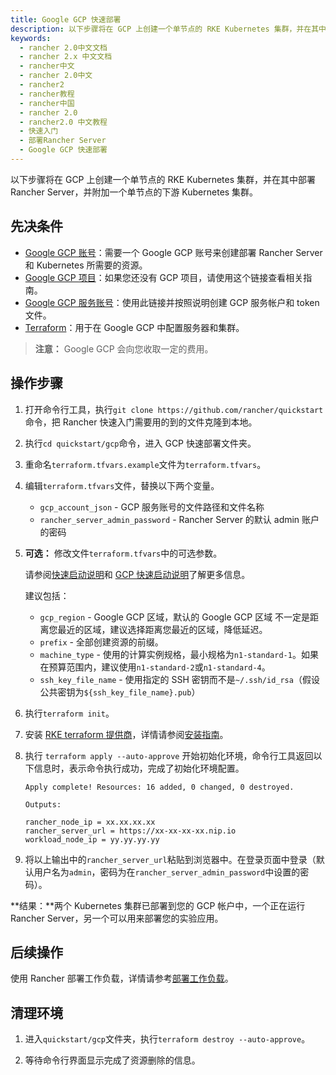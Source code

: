 ```yaml
---
title: Google GCP 快速部署
description: 以下步骤将在 GCP 上创建一个单节点的 RKE Kubernetes 集群，并在其中部署 Rancher Server，并附加一个单节点的下游 Kubernetes 集群。
keywords:
  - rancher 2.0中文文档
  - rancher 2.x 中文文档
  - rancher中文
  - rancher 2.0中文
  - rancher2
  - rancher教程
  - rancher中国
  - rancher 2.0
  - rancher2.0 中文教程
  - 快速入门
  - 部署Rancher Server
  - Google GCP 快速部署
---
```


以下步骤将在 GCP 上创建一个单节点的 RKE Kubernetes 集群，并在其中部署 Rancher Server，并附加一个单节点的下游 Kubernetes 集群。

## 先决条件

- [Google GCP 账号](https://console.cloud.google.com/)：需要一个 Google GCP 账号来创建部署 Rancher Server 和 Kubernetes 所需要的资源。
- [Google GCP 项目](https://cloud.google.com/appengine/docs/standard/nodejs/building-app/creating-project)：如果您还没有 GCP 项目，请使用这个链接查看相关指南。
- [Google GCP 服务账号](https://cloud.google.com/iam/docs/creating-managing-service-account-keys)：使用此链接并按照说明创建 GCP 服务帐户和 token 文件。
- [Terraform](https://www.terraform.io/downloads.html)：用于在 Google GCP 中配置服务器和集群。

> **注意：**
> Google GCP 会向您收取一定的费用。

## 操作步骤

1. 打开命令行工具，执行`git clone https://github.com/rancher/quickstart`命令，把 Rancher 快速入门需要用的到的文件克隆到本地。

1. 执行`cd quickstart/gcp`命令，进入 GCP 快速部署文件夹。

1. 重命名`terraform.tfvars.example`文件为`terraform.tfvars`。

1. 编辑`terraform.tfvars`文件，替换以下两个变量。

   - `gcp_account_json` - GCP 服务账号的文件路径和文件名称
   - `rancher_server_admin_password` - Rancher Server 的默认 admin 账户的密码

1. **可选：** 修改文件`terraform.tfvars`中的可选参数。

   请参阅[快速启动说明](https://github.com/rancher/quickstart)和 [GCP 快速启动说明](https://github.com/rancher/quickstart/tree/master/gcp)了解更多信息。

   建议包括：

   - `gcp_region` - Google GCP 区域，默认的 Google GCP 区域 不一定是距离您最近的区域，建议选择距离您最近的区域，降低延迟。
   - `prefix` - 全部创建资源的前缀。
   - `machine_type` - 使用的计算实例规格，最小规格为`n1-standard-1`。如果在预算范围内，建议使用`n1-standard-2`或`n1-standard-4`。
   - `ssh_key_file_name` - 使用指定的 SSH 密钥而不是`~/.ssh/id_rsa`（假设公共密钥为`${ssh_key_file_name}.pub`）

1. 执行`terraform init`。

1. 安装 [RKE terraform 提供商](https://github.com/rancher/terraform-provider-rke)，详情请参阅[安装指南](https://github.com/rancher/terraform-provider-rke#using-the-provider)。

1. 执行 `terraform apply --auto-approve` 开始初始化环境，命令行工具返回以下信息时，表示命令执行成功，完成了初始化环境配置。

   ```
   Apply complete! Resources: 16 added, 0 changed, 0 destroyed.

   Outputs:

   rancher_node_ip = xx.xx.xx.xx
   rancher_server_url = https://xx-xx-xx-xx.nip.io
   workload_node_ip = yy.yy.yy.yy
   ```

1. 将以上输出中的`rancher_server_url`粘贴到浏览器中。在登录页面中登录（默认用户名为`admin`，密码为在`rancher_server_admin_password`中设置的密码）。

**结果：**两个 Kubernetes 集群已部署到您的 GCP 帐户中，一个正在运行 Rancher Server，另一个可以用来部署您的实验应用。

## 后续操作

使用 Rancher 部署工作负载，详情请参考[部署工作负载](/docs/quick-start-guide/workload/_index)。

## 清理环境

1. 进入`quickstart/gcp`文件夹，执行`terraform destroy --auto-approve`。

1. 等待命令行界面显示完成了资源删除的信息。
